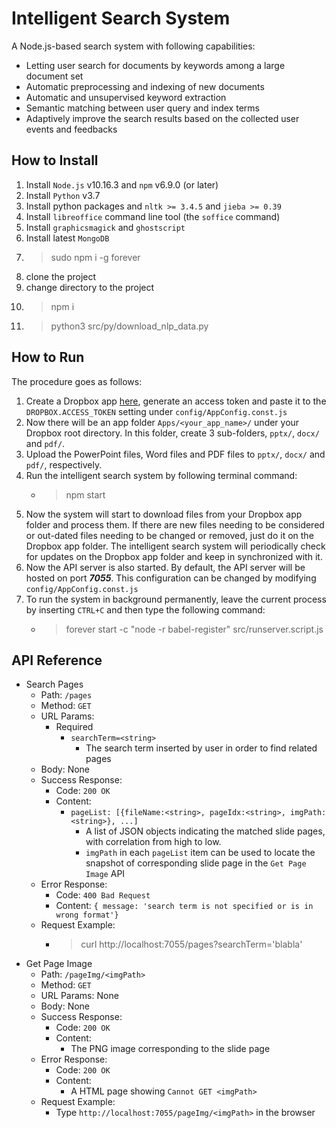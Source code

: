 # Intelligent Search System
A Node.js-based search system with following capabilities:
- Letting user search for documents by keywords among a large document set
- Automatic preprocessing and indexing of new documents
- Automatic and unsupervised keyword extraction
- Semantic matching between user query and index terms
- Adaptively improve the search results based on the collected user events and feedbacks

## How to Install
1. Install `Node.js` v10.16.3 and `npm` v6.9.0 (or later)
2. Install `Python` v3.7
3. Install python packages and `nltk >= 3.4.5` and `jieba >= 0.39`
4. Install `libreoffice` command line tool (the `soffice` command)
5. Install `graphicsmagick` and `ghostscript`
6. Install latest `MongoDB`
7. > sudo npm i -g forever
8. clone the project
9. change directory to the project
10. > npm i
11. > python3 src/py/download_nlp_data.py

## How to Run
The procedure goes as follows:
1. Create a Dropbox app [here](https://www.dropbox.com/developers/apps), generate an access token and paste it to the `DROPBOX.ACCESS_TOKEN` setting under `config/AppConfig.const.js`
2. Now there will be an app folder `Apps/<your_app_name>/` under your Dropbox root directory. In this folder, create 3 sub-folders, `pptx/`, `docx/` and `pdf/`.
3. Upload the PowerPoint files, Word files and PDF files to `pptx/`, `docx/` and `pdf/`, respectively.
4. Run the intelligent search system by following terminal command:
    - > npm start
5. Now the system will start to download files from your Dropbox app folder and process them. If there are new files needing to be considered or out-dated files needing to be changed or removed, just do it on the Dropbox app folder. The intelligent search system will periodically check for updates on the Dropbox app folder and keep in synchronized with it.
6. Now the API server is also started. By default, the API server will be hosted on port ***7055***. This configuration can be changed by modifying `config/AppConfig.const.js`
8. To run the system in background permanently, leave the current process by inserting `CTRL+C` and then type the following command:
    - > forever start -c "node -r babel-register" src/runserver.script.js

## API Reference
- Search Pages
  - Path: `/pages`
  - Method: `GET`
  - URL Params:
    - Required
      - `searchTerm=<string>`
        - The search term inserted by user in order to find related pages
  - Body: None
  - Success Response:
    - Code: `200 OK`
    - Content:
      - `pageList: [{fileName:<string>, pageIdx:<string>, imgPath:<string>}, ...]`
        - A list of JSON objects indicating the matched slide pages, with correlation from high to low.
        - `imgPath` in each `pageList` item can be used to locate the snapshot of corresponding slide page in the `Get Page Image` API
  - Error Response:
    - Code: `400 Bad Request`
    - Content: `{ message: 'search term is not specified or is in wrong format'}`
  - Request Example:
    - > curl http://localhost:7055/pages?searchTerm='blabla'
- Get Page Image
  - Path: `/pageImg/<imgPath>`
  - Method: `GET`
  - URL Params: None
  - Body: None
  - Success Response:
    - Code: `200 OK`
    - Content:
      - The PNG image corresponding to the slide page
  - Error Response:
    - Code: `200 OK`
    - Content:
      -  A HTML page showing `Cannot GET <imgPath>`
  - Request Example:
    - Type `http://localhost:7055/pageImg/<imgPath>` in the browser
